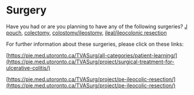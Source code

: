 <h1>Surgery</h1>

Have you had or are you planning to have any of the following surgeries? [J pouch](jpouch), [colectomy](colectomy), [colostomy/ileostomy](colestomy), [ileal/ileocolonic resection](ileal)

For further information about these surgeries, please click on these links: 

[https://pie.med.utoronto.ca/TVASurg/all-categories/patient-learning/](https://pie.med.utoronto.ca/TVASurg/project/surgical-treatment-for-ulcerative-colitis/)

[https://pie.med.utoronto.ca/TVASurg/project/pe-ileocolic-resection/](https://pie.med.utoronto.ca/TVASurg/project/pe-ileocolic-resection/)


